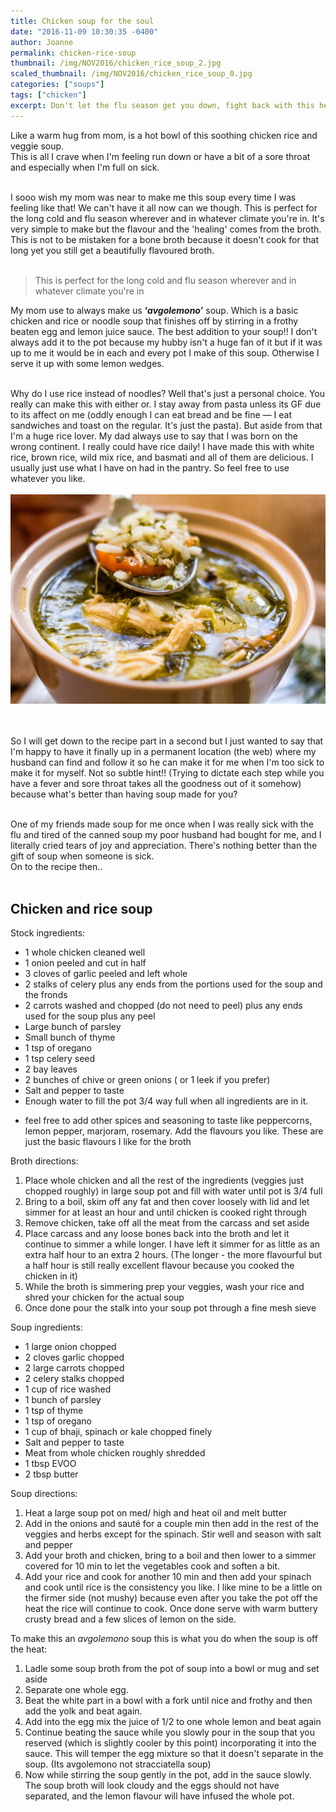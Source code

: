 ```yaml
---
title: Chicken soup for the soul
date: "2016-11-09 10:30:35 -0400"
author: Joanne
permalink: chicken-rice-soup
thumbnail: /img/NOV2016/chicken_rice_soup_2.jpg
scaled_thumbnail: /img/NOV2016/chicken_rice_soup_0.jpg
categories: ["soups"]
tags: ["chicken"]
excerpt: Don't let the flu season get you down, fight back with this hearty soup
---
```


Like a warm hug from mom, is a hot bowl of this soothing chicken rice and veggie soup.  
This is all I crave when I'm feeling run down or have a bit of a sore throat and especially when I'm full on sick.
<br><br>

I sooo wish my mom was near to make me this soup every time I was feeling like that! We can't have it all now can we though.  This is perfect for the long cold and flu season wherever and in whatever climate you're in. It's very simple to make but the flavour and the 'healing' comes from the broth. This is not to be mistaken for a bone broth because it doesn't cook for that long yet you still get a beautifully flavoured broth.
<br><br>

> This is perfect for the long cold and flu season wherever and in whatever climate you're in

My mom use to always make us **&lsquo;*avgolemono*&rsquo;** soup. Which is a basic chicken and rice or noodle soup that finishes off by stirring in a frothy beaten egg and lemon juice sauce.  The best addition to your soup!! I don't always add it to the pot because my hubby isn't a huge fan of it but if it was up to me it would be in each and every pot I make of this soup. Otherwise I serve it up with some lemon wedges.
<br><br>

Why do I use rice instead of noodles?  Well that's just a personal choice. You really can make this with either or.  I stay away from pasta unless its GF due to its affect on me (oddly enough I can eat bread and be fine &mdash; I eat sandwiches and toast on the regular. It's just the pasta).  But aside from that I'm a huge rice lover.  My dad always use to say that I was born on the wrong continent.  I really could have rice daily! I have made this with white rice, brown rice, wild mix rice, and basmati and all of them are delicious. I usually just use what I have on had in the pantry. So feel free to use whatever you like.
<br>
<br>
![Chicken and rice soup](/img/NOV2016/chicken_rice_soup.jpg)  
<br>
<br>

So I will get down to the recipe part in a second but I just wanted to say that I'm happy to have it finally up in a permanent location (the web) where my husband can find and follow it so he can make it for me when I'm too sick to make it for myself. Not so subtle hint!! (Trying to dictate each step while you have a fever and sore throat takes all the goodness out of it somehow) because what's better than having soup made for you?
<br><br>

One of my friends made soup for me once when I was really sick with the flu and tired of the canned soup my poor husband had bought for me, and I literally cried tears of joy and appreciation. There's nothing better than the gift of soup when someone is sick.  
On to the recipe then..
<br><br>

## Chicken and rice soup

Stock ingredients:

* 1 whole chicken cleaned well
* 1 onion peeled and cut in half
* 3 cloves of garlic peeled and left whole
* 2 stalks of celery plus any ends from the portions used for the soup and the fronds
* 2 carrots washed and chopped (do not need to peel) plus any ends used for the soup plus any peel
* Large bunch of parsley
* Small bunch of thyme
* 1 tsp of oregano
* 1 tsp celery seed
* 2 bay leaves
* 2 bunches of chive or green onions ( or 1 leek if you prefer)
* Salt and pepper to taste
* Enough water to fill the pot 3/4 way full when all ingredients are in it.  

- feel free to add other spices and seasoning to taste like peppercorns, lemon pepper, marjoram, rosemary. Add the flavours you like.  These are just the basic flavours I like for the broth

Broth directions:

1. Place whole chicken and all the rest of the ingredients (veggies just chopped roughly) in large soup pot and fill with water until pot is 3/4 full
2. Bring to a boil, skim off any fat and then cover loosely with lid and let simmer for at least an hour and until chicken is cooked right through
3. Remove chicken, take off all the meat from the carcass and set aside
4. Place carcass and any loose bones back into the broth and let it continue to simmer a while longer.  I have left it simmer for as little as an extra half hour to an extra 2 hours. (The longer - the more flavourful but a half hour is still really excellent flavour because you cooked the chicken in it)
5. While the broth is simmering prep your veggies, wash your rice and shred your chicken for the actual soup
6. Once done pour the stalk into your soup pot through a fine mesh sieve

Soup ingredients:

* 1 large onion chopped
* 2 cloves garlic chopped
* 2 large carrots chopped
* 2 celery stalks chopped
* 1 cup of rice washed
* 1 bunch of parsley
* 1 tsp of thyme
* 1 tsp of oregano
* 1 cup of bhaji, spinach or kale chopped finely
* Salt and pepper to taste
* Meat from whole chicken roughly shredded
* 1 tbsp EVOO
* 2 tbsp butter

Soup directions:

1. Heat a large soup pot on med/ high and heat oil and melt butter
2. Add in the onions and sauté for a couple min then add in the rest of the veggies and herbs except for the spinach.  Stir well and season with salt and pepper
3. Add your broth and chicken, bring to a boil and then lower to a simmer covered for 10 min to let the vegetables cook and soften a bit.
4. Add your rice and cook for another 10 min and then add your spinach and cook until rice is the consistency you like.  I like mine to be a little on the firmer side (not mushy) because even after you take the pot off the heat the rice will continue to cook. Once done serve with warm buttery crusty bread and a few slices of lemon on the side.

To make this an *avgolemono* soup this is what you do when the soup is off the heat:

1. Ladle some soup broth from the pot of soup into a bowl or mug and set aside
2. Separate one whole egg.  
3. Beat the white part in a bowl with a fork until nice and frothy and then add the yolk and beat again.
4. Add into the egg mix the juice of 1/2 to one whole lemon and beat again
5. Continue beating the sauce while you slowly pour in the soup that you reserved (which is slightly cooler by this point) incorporating it into the sauce.  This will temper the egg mixture so that it doesn't separate in the soup. (Its avgolemono not stracciatella soup)
6. Now while stirring the soup gently in the pot, add in the sauce slowly. The soup broth will look cloudy and the eggs should not have separated, and the lemon flavour will have infused the whole pot.  
